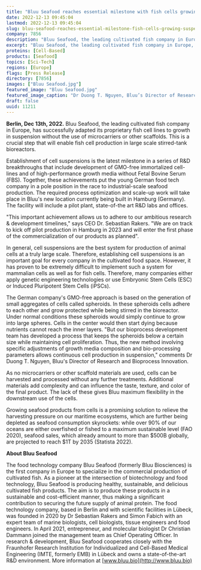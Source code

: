 ```yaml
---
title: "Bluu Seafood reaches essential milestone with fish cells growing in suspension"
date: 2022-12-13 09:45:04
lastmod: 2022-12-13 09:45:04
slug: bluu-seafood-reaches-essential-milestone-fish-cells-growing-suspension
company: 7856
description: "Bluu Seafood, the leading cultivated fish company in Europe, has successfully adapted its proprietary fish cell lines to growth in suspension without the use of microcarriers or other scaffolds. This is a crucial step that will enable fish cell production in large scale stirred-tank bioreactors."
excerpt: "Bluu Seafood, the leading cultivated fish company in Europe, has successfully adapted its proprietary fish cell lines to growth in suspension without the use of microcarriers or other scaffolds. This is a crucial step that will enable fish cell production in large scale stirred-tank bioreactors."
proteins: [Cell-Based]
products: [Seafood]
topics: [Sci-Tech]
regions: [Europe]
flags: [Press Release]
directory: [7856]
images: ["Bluu Seafood.jpg"]
featured_image: "Bluu Seafood.jpg"
featured_image_caption: "Dr Duong T. Nguyen, Bluu’s Director of Research and Bioprocess Innovation, and Dr. Karen Wohlers, Scientist Process Development, cultivating fish cells in one of the company’s stirred-tank bioreactors. Source: Bluu GmbH / Anna Krampitz."
draft: false
uuid: 11211
---
```

**Berlin, Dec 13th, 2022.** Bluu Seafood, the leading cultivated fish
company in Europe, has successfully adapted its proprietary fish cell
lines to growth in suspension without the use of microcarriers or other
scaffolds. This is a crucial step that will enable fish cell production
in large scale stirred-tank bioreactors.

Establishment of cell suspensions is the latest milestone in a series of
R&D breakthroughs that include development of GMO-free immortalized
cell-lines and of high-performance growth media without Fetal Bovine
Serum (FBS). Together, these achievements put the young German food tech
company in a pole position in the race to industrial-scale seafood
production. The required process optimization and scale-up work will
take place in Bluu's new location currently being built in Hamburg
(Germany). The facility will include a pilot plant, state-of-the art R&D
labs and offices.

"This important achievement allows us to adhere to our ambitious
research & development timelines," says CEO Dr. Sebastian Rakers. "We
are on track to kick off pilot production in Hamburg in 2023 and will
enter the first phase of the commercialization of our products as
planned".

In general, cell suspensions are the best system for production of
animal cells at a truly large scale. Therefore, establishing cell
suspensions is an important goal for every company in the cultivated
food space. However, it has proven to be extremely difficult to
implement such a system for mammalian cells as well as for fish cells.
Therefore, many companies either apply genetic engineering technologies
or use Embryonic Stem Cells (ESC) or Induced Pluripotent Stem Cells
(iPSCs).

The German company's GMO-free approach is based on the generation of
small aggregates of cells called spheroids. In these spheroids cells
adhere to each other and grow protected while being stirred in the
bioreactor. Under normal conditions these spheroids would simply
continue to grow into large spheres. Cells in the center would then
start dying because nutrients cannot reach the inner layers. "But our
bioprocess development team has developed a process that keeps the
spheroids below a certain size while maintaining cell proliferation.
Thus, the new method involving specific adjustments of growth media
composition and bio-processing parameters allows continuous cell
production in suspension," comments Dr Duong T. Nguyen, Bluu's Director
of Research and Bioprocess Innovation.

As no microcarriers or other scaffold materials are used, cells can be
harvested and processed without any further treatments. Additional
materials add complexity and can influence the taste, texture, and color
of the final product. The lack of these gives Bluu maximum flexibility
in the downstream use of the cells.

Growing seafood products from cells is a promising solution to relieve
the harvesting pressure on our maritime ecosystems, which are further
being depleted as seafood consumption skyrockets: while over 90% of our
oceans are either overfished or fished to a maximum sustainable level
(FAO 2020), seafood sales, which already amount to more than \$500B
globally, are projected to reach \$1T by 2035 (Statista 2022).

**About Bluu Seafood**

The food technology company Bluu Seafood (formerly Bluu Biosciences) is
the first company in Europe to specialize in the commercial production
of cultivated fish. As a pioneer at the intersection of biotechnology
and food technology, Bluu Seafood is producing healthy, sustainable, and
delicious cultivated fish products. The aim is to produce these products
in a sustainable and cost-efficient manner, thus making a significant
contribution to securing the future supply of animal protein. The food
technology company, based in Berlin and with scientific facilities in
Lübeck, was founded in 2020 by Dr Sebastian Rakers and Simon Fabich with
an expert team of marine biologists, cell biologists, tissue engineers
and food engineers. In April 2021, entrepreneur, and molecular biologist
Dr Christian Dammann joined the management team as Chief Operating
Officer. In research & development, Bluu Seafood cooperates closely with
the Fraunhofer Research Institution for Individualized and Cell-Based
Medical Engineering (IMTE, formerly EMB) in Lübeck and owns a
state-of-the-art R&D environment. More information at
[www.bluu.bio](http://www.bluu.bio)
